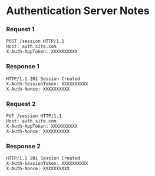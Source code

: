 ﻿# Authentication Server Notes

### Request 1
```http
POST /session HTTP/1.1
Host: auth.site.com
X-Auth-AppToken: XXXXXXXXXX

```

### Response 1
```http
HTTP/1.1 201 Session Created
X-Auth-SessionToken: XXXXXXXXXX
X-Auth-Nonce: XXXXXXXXXX

```

### Request 2
```http
PUT /session HTTP/1.1
Host: auth.site.com
X-Auth-AppToken: XXXXXXXXXX
X-Auth-Nonce: XXXXXXXXXX

```

### Response 2
```http
HTTP/1.1 201 Session Created
X-Auth-SessionToken: XXXXXXXXXX
X-Auth-Nonce: XXXXXXXXXX

```

